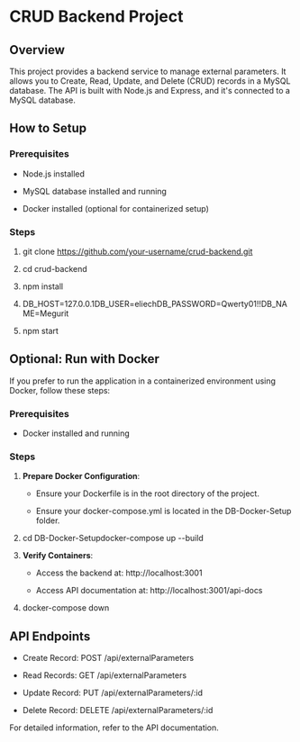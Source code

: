 CRUD Backend Project
====================

Overview
--------

This project provides a backend service to manage external parameters. It allows you to Create, Read, Update, and Delete (CRUD) records in a MySQL database. The API is built with Node.js and Express, and it's connected to a MySQL database.

How to Setup
------------

### Prerequisites

*   Node.js installed
    
*   MySQL database installed and running
    
*   Docker installed (optional for containerized setup)
    

### Steps

1.  git clone https://github.com/your-username/crud-backend.git
    
2.  cd crud-backend
    
3.  npm install
    
4.  DB\_HOST=127.0.0.1DB\_USER=eliechDB\_PASSWORD=Qwerty01!!DB\_NAME=Megurit
    
5.  npm start
    

Optional: Run with Docker
-------------------------

If you prefer to run the application in a containerized environment using Docker, follow these steps:

### Prerequisites

*   Docker installed and running
    

### Steps

1.  **Prepare Docker Configuration**:
    
    *   Ensure your Dockerfile is in the root directory of the project.
        
    *   Ensure your docker-compose.yml is located in the DB-Docker-Setup folder.
        
2.  cd DB-Docker-Setupdocker-compose up --build
    
3.  **Verify Containers**:
    
    *   Access the backend at: http://localhost:3001
        
    *   Access API documentation at: http://localhost:3001/api-docs
        
4.  docker-compose down
    

API Endpoints
-------------

*   Create Record: POST /api/externalParameters
    
*   Read Records: GET /api/externalParameters
    
*   Update Record: PUT /api/externalParameters/:id
    
*   Delete Record: DELETE /api/externalParameters/:id
    

For detailed information, refer to the API documentation.